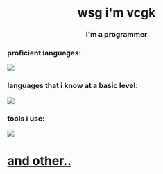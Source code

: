 <h1 align="center">wsg i'm vcgk</h1>
<h3 align="center">I'm a programmer</h3>

<h3 align="left">proficient languages:</h3>

<p align="left"> 
  <a href="https://github.com/vcgkk">
    <img src="https://go-skill-icons.vercel.app/api/icons?i=c,cs,cpp,python,luau,lua,assembly"> 
  </a> 
</p>

<h3 align="left">languages that i know at a basic level:</h3>

<p align="left"> 
  <a href="https://github.com/vcgkk">
    <img src="https://go-skill-icons.vercel.app/api/icons?i=html,css,golang,js,"> 
  </a> 
</p>

<h3 align="left">tools i use:</h3>

<p align="left"> 
  <a href="https://github.com/vcgkk">
    <img src="https://go-skill-icons.vercel.app/api/icons?i=visualstudio,vscode,stackoverflow,photoshop">
    <h1 align="left">and other..</h1>
  </a> 
</p>
